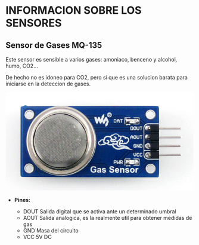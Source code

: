 # INFORMACION SOBRE LOS SENSORES 

## **Sensor de Gases MQ-135**

Este sensor es sensible a varios gases: amoniaco, benceno y alcohol, humo, CO2...

De hecho no es idoneo para CO2, pero si que es una solucion barata para iniciarse en la deteccion de gases.

![](./mq-135.jpg)

* **Pines:**

  - DOUT    Salida digital que se activa ante un determinado umbral
  - AOUT    Salida analogica, es la realmente util para obtener medidas de gas
  - GND     Masa del circuito
  - VCC     5V DC
  
  
